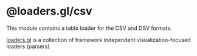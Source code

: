 # @loaders.gl/csv

This module contains a table loader for the CSV and DSV formats.

[loaders.gl](https://uber-web.github.io/loaders.gl/#/docs) is a collection of framework independent visualization-focused loaders (parsers).

